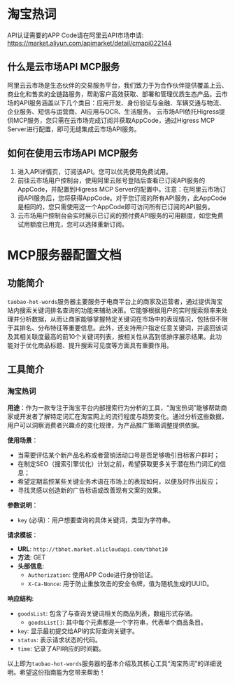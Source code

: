 # 淘宝热词

API认证需要的APP Code请在阿里云API市场申请: https://market.aliyun.com/apimarket/detail/cmapi022144

## 什么是云市场API MCP服务

阿里云云市场是生态伙伴的交易服务平台，我们致力于为合作伙伴提供覆盖上云、商业化和售卖的全链路服务，帮助客户高效获取、部署和管理优质生态产品。云市场的API服务涵盖以下几个类目：应用开发、身份验证与金融、车辆交通与物流、企业服务、短信与运营商、AI应用与OCR、生活服务。
云市场API依托Higress提供MCP服务，您只需在云市场完成订阅并获取AppCode，通过Higress MCP Server进行配置，即可无缝集成云市场API服务。

## 如何在使用云市场API MCP服务

1. 进入API详情页，订阅该API。您可以优先使用免费试用。
2. 前往云市场用户控制台，使用阿里云账号登陆后查看已订阅API服务的AppCode，并配置到Higress MCP Server的配置中。注意：在阿里云市场订阅API服务后，您将获得AppCode。对于您订阅的所有API服务，此AppCode是相同的，您只需使用这一个AppCode即可访问所有已订阅的API服务。
3. 云市场用户控制台会实时展示已订阅的预付费API服务的可用额度，如您免费试用额度已用完，您可以选择重新订阅。

# MCP服务器配置文档

## 功能简介

`taobao-hot-words`服务器主要服务于电商平台上的商家及运营者，通过提供淘宝站内搜索关键词排名查询的功能来辅助决策。它能够根据用户的实时搜索频率来处理并分析数据，从而让商家能够掌握特定关键词在市场中的表现情况，包括但不限于其排名、分布特征等重要信息。此外，还支持用户指定任意关键词，并返回该词及其相关联度最高的前10个关键词列表，按相关性从高到低排序展示结果。此功能对于优化商品标题、提升搜索可见度等方面具有重要作用。

## 工具简介

### 淘宝热词

**用途**：作为一款专注于淘宝平台内部搜索行为分析的工具，“淘宝热词”能够帮助商家或开发者了解特定词汇在淘宝网上的流行程度与趋势变化。通过分析这些数据，用户可以洞察消费者兴趣点的变化规律，为产品推广策略调整提供依据。

**使用场景**：
- 当需要评估某个新产品名称或者营销活动口号是否足够吸引目标客户群时；
- 在制定SEO（搜索引擎优化）计划之前，希望获取更多关于潜在热门词汇的信息；
- 希望定期监控某些关键业务术语在市场上的表现如何，以便及时作出反应；
- 寻找灵感以创造新的广告标语或改善现有文案的效果。

**参数说明**：
- `key` (必填)：用户想要查询的具体关键词，类型为字符串。

**请求模板**：
- **URL**: `http://tbhot.market.alicloudapi.com/tbhot10`
- **方法**: GET
- **头部信息**:
  - `Authorization`: 使用APP Code进行身份验证。
  - `X-Ca-Nonce`: 用于防止重放攻击的安全令牌，值为随机生成的UUID。

**响应结构**:
- `goodsList`: 包含了与查询关键词相关的商品列表，数组形式存储。
  - `goodsList[]`: 其中每个元素都是一个字符串，代表单个商品条目。
- `key`: 显示最初提交给API的实际查询关键字。
- `status`: 表示请求状态的代码。
- `time`: 记录了API响应的时间戳。

以上即为`taobao-hot-words`服务器的基本介绍及其核心工具“淘宝热词”的详细说明。希望这份指南能为您带来帮助！
